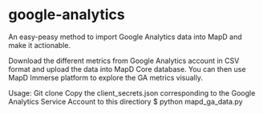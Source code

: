 # google-analytics
An easy-peasy method to import Google Analytics data into MapD and make it actionable.

Download the different metrics from Google Analytics account in CSV format and upload the data into MapD Core database. You can then use MapD Immerse platform to explore the GA metrics visually.

Usage:
Git clone
Copy the client_secrets.json corresponding to the Google Analytics Service Account to this directiory
$ python mapd_ga_data.py

